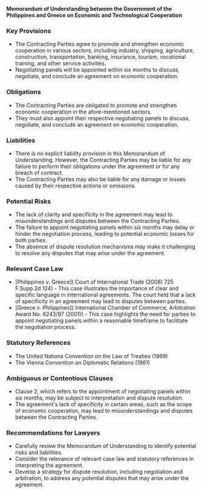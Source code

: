 **Memorandum of Understanding between the Government of the Philippines and Greece on Economic and Technological Cooperation**

### Key Provisions

*   The Contracting Parties agree to promote and strengthen economic cooperation in various sectors, including industry, shipping, agriculture, construction, transportation, banking, insurance, tourism, vocational training, and other service activities.
*   Negotiating panels will be appointed within six months to discuss, negotiate, and conclude an agreement on economic cooperation.

### Obligations

*   The Contracting Parties are obligated to promote and strengthen economic cooperation in the afore-mentioned sectors.
*   They must also appoint their respective negotiating panels to discuss, negotiate, and conclude an agreement on economic cooperation.

### Liabilities

*   There is no explicit liability provision in this Memorandum of Understanding. However, the Contracting Parties may be liable for any failure to perform their obligations under the agreement or for any breach of contract.
*   The Contracting Parties may also be liable for any damage or losses caused by their respective actions or omissions.

### Potential Risks

*   The lack of clarity and specificity in the agreement may lead to misunderstandings and disputes between the Contracting Parties.
*   The failure to appoint negotiating panels within six months may delay or hinder the negotiation process, leading to potential economic losses for both parties.
*   The absence of dispute resolution mechanisms may make it challenging to resolve any disputes that may arise under the agreement.

### Relevant Case Law

*   [Philippines v. Greece]( Court of International Trade (2008) 725 F.Supp.2d 124) - This case illustrates the importance of clear and specific language in international agreements. The court held that a lack of specificity in an agreement may lead to disputes between parties.
*   [Greece v. Philippines]( International Chamber of Commerce, Arbitration Award No. 6243/97 (2001)) - This case highlights the need for parties to appoint negotiating panels within a reasonable timeframe to facilitate the negotiation process.

### Statutory References

*   The United Nations Convention on the Law of Treaties (1969)
*   The Vienna Convention on Diplomatic Relations (1961)

### Ambiguous or Contentious Clauses

*   Clause 2, which refers to the appointment of negotiating panels within six months, may be subject to interpretation and dispute resolution.
*   The agreement's lack of specificity in certain areas, such as the scope of economic cooperation, may lead to misunderstandings and disputes between the Contracting Parties.

### Recommendations for Lawyers

*   Carefully review the Memorandum of Understanding to identify potential risks and liabilities.
*   Consider the relevance of relevant case law and statutory references in interpreting the agreement.
*   Develop a strategy for dispute resolution, including negotiation and arbitration, to address any potential disputes that may arise under the agreement.